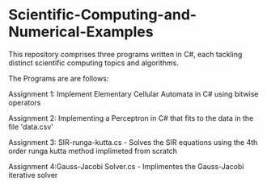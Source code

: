 # Scientific-Computing-and-Numerical-Examples
This repository comprises three programs written in C#, each tackling distinct scientific computing topics and algorithms.

The Programs are are follows:

Assignment 1: Implement Elementary Cellular Automata in C# using bitwise operators

Assignment 2: Implementing a Perceptron in C# that fits to the data in the file 'data.csv'

Assignment 3: SIR-runga-kutta.cs - Solves the SIR equations using the 4th order runga kutta method implimeted from scratch

Assignment 4:Gauss-Jacobi Solver.cs - Implimentes the Gauss-Jacobi iterative solver
